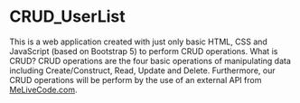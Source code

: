 # CRUD_UserList

This is a web application created with just only basic HTML, CSS and JavaScript (based on Bootstrap 5) to perform CRUD operations. 
What is CRUD? CRUD operations are the four basic operations of manipulating data including Create/Construct, Read, Update and Delete. 
Furthermore, our CRUD operations will be perform by the use of an external API from [MeLiveCode.com](https://melivecode.com/).
